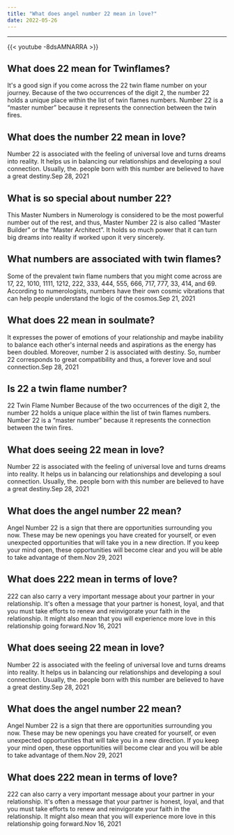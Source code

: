 ```yaml
---
title: "What does angel number 22 mean in love?"
date: 2022-05-26
---
```


---
{{< youtube -8dsAMNARRA >}}
## What does 22 mean for Twinflames?
It's a good sign if you come across the 22 twin flame number on your journey. Because of the two occurrences of the digit 2, the number 22 holds a unique place within the list of twin flames numbers. Number 22 is a “master number” because it represents the connection between the twin fires.

## What does the number 22 mean in love?
Number 22 is associated with the feeling of universal love and turns dreams into reality. It helps us in balancing our relationships and developing a soul connection. Usually, the. people born with this number are believed to have a great destiny.Sep 28, 2021

## What is so special about number 22?
This Master Numbers in Numerology is considered to be the most powerful number out of the rest, and thus, Master Number 22 is also called “Master Builder” or the “Master Architect”. It holds so much power that it can turn big dreams into reality if worked upon it very sincerely.

## What numbers are associated with twin flames?
Some of the prevalent twin flame numbers that you might come across are 17, 22, 1010, 1111, 1212, 222, 333, 444, 555, 666, 717, 777, 33, 414, and 69. According to numerologists, numbers have their own cosmic vibrations that can help people understand the logic of the cosmos.Sep 21, 2021

## What does 22 mean in soulmate?
It expresses the power of emotions of your relationship and maybe inability to balance each other's internal needs and aspirations as the energy has been doubled. Moreover, number 2 is associated with destiny. So, number 22 corresponds to great compatibility and thus, a forever love and soul connection.Sep 28, 2021

## Is 22 a twin flame number?
22 Twin Flame Number Because of the two occurrences of the digit 2, the number 22 holds a unique place within the list of twin flames numbers. Number 22 is a “master number” because it represents the connection between the twin fires.

## What does seeing 22 mean in love?
Number 22 is associated with the feeling of universal love and turns dreams into reality. It helps us in balancing our relationships and developing a soul connection. Usually, the. people born with this number are believed to have a great destiny.Sep 28, 2021

## What does the angel number 22 mean?
Angel Number 22 is a sign that there are opportunities surrounding you now. These may be new openings you have created for yourself, or even unexpected opportunities that will take you in a new direction. If you keep your mind open, these opportunities will become clear and you will be able to take advantage of them.Nov 29, 2021

## What does 222 mean in terms of love?
222 can also carry a very important message about your partner in your relationship. It's often a message that your partner is honest, loyal, and that you must take efforts to renew and reinvigorate your faith in the relationship. It might also mean that you will experience more love in this relationship going forward.Nov 16, 2021

## What does seeing 22 mean in love?
Number 22 is associated with the feeling of universal love and turns dreams into reality. It helps us in balancing our relationships and developing a soul connection. Usually, the. people born with this number are believed to have a great destiny.Sep 28, 2021

## What does the angel number 22 mean?
Angel Number 22 is a sign that there are opportunities surrounding you now. These may be new openings you have created for yourself, or even unexpected opportunities that will take you in a new direction. If you keep your mind open, these opportunities will become clear and you will be able to take advantage of them.Nov 29, 2021

## What does 222 mean in terms of love?
222 can also carry a very important message about your partner in your relationship. It's often a message that your partner is honest, loyal, and that you must take efforts to renew and reinvigorate your faith in the relationship. It might also mean that you will experience more love in this relationship going forward.Nov 16, 2021

